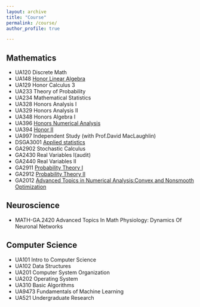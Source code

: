 ```yaml
---
layout: archive
title: "Course"
permalink: /course/
author_profile: true

---
```


## Mathematics
+ UA120 Discrete Math
+ UA148 [Honor Linear Algebra](https://devt287.github.io/files/MATH148-001_S2022_syllabus.pdf) 
+ UA129 Honor Calculus 3
+ UA233	Theory of Probability
+ UA234 Mathematical Statistics
+ UA328 Honors Analysis I
+ UA329 Honors Analysis II 
+ UA348 Honors Algebra I 
+ UA396 [Honors Numerical Analysis](https://cims.nyu.edu/~oneil/courses/sp23-math396/)
+ UA394 [Honor II](https://math.nyu.edu/~greengar/exploringode/exploringode.html)
+ UA997 Independent Study (with Prof.David MacLaughlin)
+ DSGA3001 [Applied statistics](https://yanjunhan2021.github.io/courses/applied_stats/index.html)
+ GA2902 Stochastic Calculus
+ GA2430 Real Variables I(audit)
+ GA2440 Real Variables II
+ GA2911 [Probability Theory I](https://math.nyu.edu/~bourgade/P2023/P2023.html)
+ GA2912 [Probability Theory II](https://cims.nyu.edu/~holden/s24.html)
+ GA2012 [Advanced Topics in Numerical Analysis:Convex and Nonsmooth Optimization](https://cs.nyu.edu/courses/spring24/CSCI-GA.2945-002/)
  


## Neuroscience
+ MATH-GA.2420 Advanced Topics In Math Physiology: Dynamics Of Neuronal Networks 
  
## Computer Science
+ UA101  Intro to Computer Science
+ UA102  Data Structures
+ UA201  Computer System Organization
+ UA202 Operating System
+ UA310  Basic Algorithms
+ UA9473 Fundamentals of Machine Learning
+ UA521 Undergraduate Research


